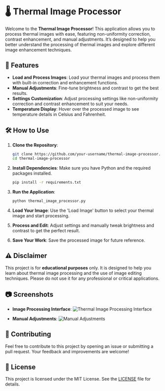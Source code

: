 

# 🌡️ Thermal Image Processor

Welcome to the **Thermal Image Processor**! This application allows you to process thermal images with ease, featuring non-uniformity correction, contrast enhancement, and manual adjustments. It’s designed to help you better understand the processing of thermal images and explore different image enhancement techniques. 

## 🚀 Features

- **Load and Process Images**: Load your thermal images and process them with built-in correction and enhancement functions.
- **Manual Adjustments**: Fine-tune brightness and contrast to get the best results.
- **Settings Customization**: Adjust processing settings like non-uniformity correction and contrast enhancement to suit your needs.
- **Temperature Display**: Hover over the processed image to see temperature details in Celsius and Fahrenheit.

## 🛠️ How to Use

1. **Clone the Repository**: 
   ```bash
   git clone https://github.com/your-username/thermal-image-processor.git
   cd thermal-image-processor
   ```

2. **Install Dependencies**: 
   Make sure you have Python and the required packages installed.
   ```bash
   pip install -r requirements.txt
   ```

3. **Run the Application**:
   ```bash
   python thermal_image_processor.py
   ```

4. **Load Your Image**: 
   Use the 'Load Image' button to select your thermal image and start processing.

5. **Process and Edit**: 
   Adjust settings and manually tweak brightness and contrast to get the perfect result.

6. **Save Your Work**: 
   Save the processed image for future reference.

## ⚠️ Disclaimer

This project is for **educational purposes** only. It is designed to help you learn about thermal image processing and the use of image editing techniques. Please do not use it for any professional or critical applications.

## 📷 Screenshots

- **Image Processing Interface**:
  ![Thermal Image Processing Interface](screenshot1.png)

- **Manual Adjustments**:
  ![Manual Adjustments](screenshot2.png)

## 🙌 Contributing

Feel free to contribute to this project by opening an issue or submitting a pull request. Your feedback and improvements are welcome!

## 📄 License

This project is licensed under the MIT License. See the [LICENSE](LICENSE) file for details.

